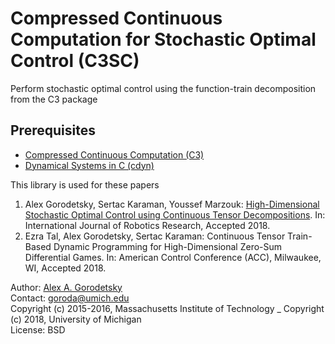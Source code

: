 # Compressed Continuous Computation for Stochastic Optimal Control (C3SC)
Perform stochastic optimal control using the function-train decomposition from the C3 package

## Prerequisites
  * [Compressed Continuous Computation (C3)](https://github.com/goroda/Compressed-Continuous-Computation) 
  * [Dynamical Systems in C (cdyn)](https://github.com/goroda/cdyn)

This library is used for these papers

1. Alex Gorodetsky, Sertac Karaman, Youssef Marzouk: [High-Dimensional Stochastic Optimal Control using Continuous Tensor Decompositions](https://alexgorodetsky.com/wp-content/uploads/2018/02/1611.04706.pdf). In: International Journal of Robotics Research, Accepted 2018.
2. Ezra Tal, Alex Gorodetsky, Sertac Karaman: Continuous Tensor Train-Based Dynamic Programming for High-Dimensional Zero-Sum Differential Games. In: American Control Conference (ACC), Milwaukee, WI, Accepted 2018.


<!-- http://www.alexgorodetsky.com/c3/html/ -->

Author: [Alex A. Gorodetsky](https://www.alexgorodetsky.com)  
Contact: [goroda@umich.edu](mailto:goroda@umich.edu)  
Copyright (c) 2015-2016, Massachusetts Institute of Technology _
Copyright (c) 2018, University of Michigan  
License: BSD
